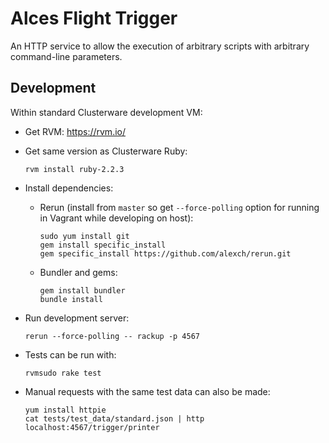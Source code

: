 
# Alces Flight Trigger

An HTTP service to allow the execution of arbitrary scripts with arbitrary command-line parameters.

## Development

Within standard Clusterware development VM:

- Get RVM: https://rvm.io/

- Get same version as Clusterware Ruby:

  ```
  rvm install ruby-2.2.3
  ```

- Install dependencies:

  - Rerun (install from `master` so get `--force-polling` option for running in Vagrant
    while developing on host):

    ```
    sudo yum install git
    gem install specific_install
    gem specific_install https://github.com/alexch/rerun.git
    ```

  - Bundler and gems:

    ```
    gem install bundler
    bundle install
    ```

- Run development server:

  ```
  rerun --force-polling -- rackup -p 4567
  ```

- Tests can be run with:

  ```
  rvmsudo rake test
  ```

- Manual requests with the same test data can also be made:

  ```
  yum install httpie
  cat tests/test_data/standard.json | http localhost:4567/trigger/printer
  ```
